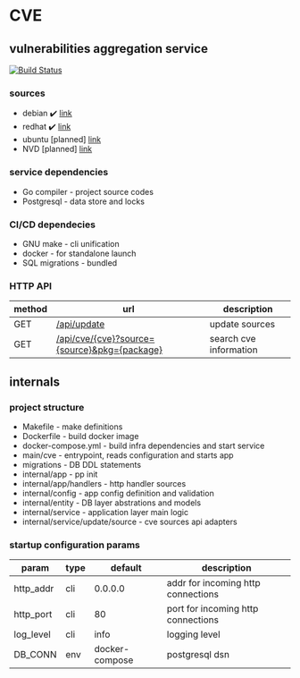 # CVE
## vulnerabilities aggregation service

[![Build Status](https://travis-ci.com/DivPro/cve.svg?branch=master)](https://travis-ci.com/DivPro/cve)

### sources
* debian :heavy_check_mark: [link](https://security-tracker.debian.org/tracker/) 
* redhat :heavy_check_mark: [link](https://access.redhat.com/documentation/en-us/red_hat_security_data_api/1.0/html/red_hat_security_data_api/index) 
* ubuntu [planned] [link](https://git.launchpad.net/ubuntu-cve-tracker)
* NVD [planned] [link](https://nvd.nist.gov/)

### service dependencies
* Go compiler - project source codes 
* Postgresql - data store and locks

### CI/CD dependecies
* GNU make - cli unification
* docker - for standalone launch
* SQL migrations - bundled

### HTTP API
method | url | description
--- | --- | ---
GET | [/api/update](#) | update sources
GET | [/api/cve/{cve}?source={source}&pkg={package}](#) | search cve information

## internals
### project structure
* Makefile - make definitions
* Dockerfile - build docker image
* docker-compose.yml - build infra dependencies and start service
* main/cve - entrypoint, reads configuration and starts app
* migrations - DB DDL statements
* internal/app - pp init
* internal/app/handlers - http handler sources
* internal/config - app config definition and validation
* internal/entity - DB layer abstrations and models
* internal/service - application layer main logic
* internal/service/update/source - cve sources api adapters
### startup configuration params
param | type | default | description
--- | --- | --- | ---
http_addr | cli | 0.0.0.0 | addr for incoming http connections
http_port | cli | 80 | port for incoming http connections
log_level | cli | info | logging level
DB_CONN | env | docker-compose | postgresql dsn
